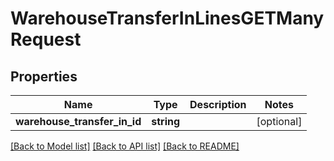 # WarehouseTransferInLinesGETManyRequest

## Properties
Name | Type | Description | Notes
------------ | ------------- | ------------- | -------------
**warehouse_transfer_in_id** | **string** |  | [optional] 

[[Back to Model list]](../README.md#documentation-for-models) [[Back to API list]](../README.md#documentation-for-api-endpoints) [[Back to README]](../README.md)


